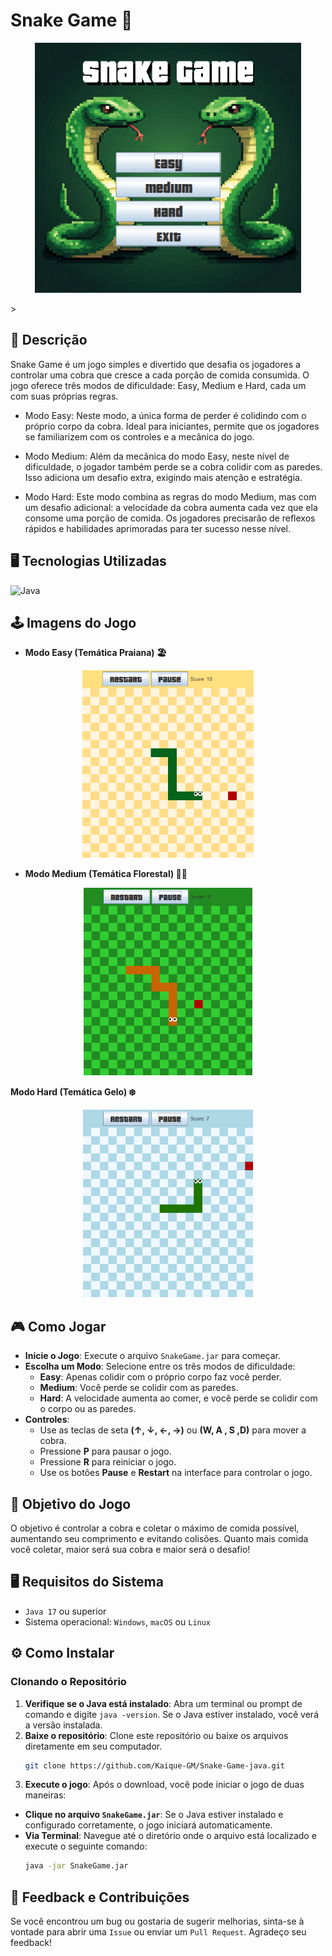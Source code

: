 # Snake Game 🐍

<div align="center">

<img src="resources/img/TelaInicial.png" alt="Tela inicial" height="400
"/>

</div>>

## 📝 Descrição

Snake Game é um jogo simples e divertido que desafia os jogadores a controlar uma cobra que cresce a cada porção de comida consumida. O jogo oferece três modos de dificuldade: Easy, Medium e Hard, cada um com suas próprias regras.

- Modo Easy: Neste modo, a única forma de perder é colidindo com o próprio corpo da cobra. Ideal para iniciantes, permite que os jogadores se familiarizem com os controles e a mecânica do jogo.

- Modo Medium: Além da mecânica do modo Easy, neste nível de dificuldade, o jogador também perde se a cobra colidir com as paredes. Isso adiciona um desafio extra, exigindo mais atenção e estratégia.

- Modo Hard: Este modo combina as regras do modo Medium, mas com um desafio adicional: a velocidade da cobra aumenta cada vez que ela consome uma porção de comida. Os jogadores precisarão de reflexos rápidos e habilidades aprimoradas para ter sucesso nesse nível.

## 🖥️ Tecnologias Utilizadas

![Java](https://img.shields.io/badge/Java-ED8B00?style=for-the-badge&logo=openjdk&logoColor=white)

## 🕹️ Imagens do Jogo  

- <strong>Modo Easy (Temática Praiana) 🏖️</strong>
<div align="center"> <img src="resources/img/easyMode.png" alt="Modo Easy" height="300" /> </div>

- <strong>Modo Medium (Temática Florestal) 🌳🌳</strong>
<div align="center"> <img src="resources/img/mediumMode.png" alt="Modo Medium" height="300" /> </div>

<strong>Modo Hard (Temática Gelo) ❄️</strong>
<div align="center"> <img src="resources/img/hardMode.png" alt="Modo Hard" height="300" /> </div> 

## 🎮 Como Jogar
- **Inicie o Jogo**: Execute o arquivo `SnakeGame.jar` para começar.
- **Escolha um Modo**: Selecione entre os três modos de dificuldade:
  - **Easy**: Apenas colidir com o próprio corpo faz você perder.
  - **Medium**: Você perde se colidir com as paredes.
  - **Hard**: A velocidade aumenta ao comer, e você perde se colidir com o corpo ou as paredes.
- **Controles**:
   - Use as teclas de seta **(↑, ↓, ←, →)** ou **(W, A , S ,D)** para mover a cobra.
   - Pressione **P** para pausar o jogo.
   - Pressione **R** para reiniciar o jogo.
   - Use os botões **Pause** e **Restart** na interface para controlar o jogo.

## 🎯 Objetivo do Jogo

O objetivo é controlar a cobra e coletar o máximo de comida possível, aumentando seu comprimento e evitando colisões. Quanto mais comida você coletar, maior será sua cobra e maior será o desafio!

## 🖥️ Requisitos do Sistema

- `Java 17` ou superior
- Sistema operacional: `Windows`, `macOS` ou `Linux`

## ⚙️ Como Instalar

### Clonando o Repositório

1. **Verifique se o Java está instalado**: Abra um terminal ou prompt de comando e digite `java -version`. Se o Java estiver instalado, você verá a versão instalada.
2. **Baixe o repositório**: Clone este repositório ou baixe os arquivos diretamente em seu computador.
   ```bash
   git clone https://github.com/Kaique-GM/Snake-Game-java.git
   ````
3. **Execute o jogo**: Após o download, você pode iniciar o jogo de duas maneiras:
 - **Clique no arquivo `SnakeGame.jar`**: Se o Java estiver instalado e configurado corretamente, o jogo iniciará automaticamente.
 - **Via Terminal**: Navegue até o diretório onde o arquivo está localizado e execute o seguinte comando:
    ```bash
    java -jar SnakeGame.jar
     ```

## 💬 Feedback e Contribuições

Se você encontrou um bug ou gostaria de sugerir melhorias, sinta-se à vontade para abrir uma `Issue` ou enviar um `Pull Request`. Agradeço seu feedback!
